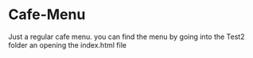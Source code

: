 # Cafe-Menu
Just a regular cafe menu. you can find the menu by going into the Test2 folder an opening the index.html file

